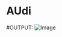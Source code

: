 # AUdi
#OUTPUT:
![Image](https://github.com/user-attachments/assets/4385e844-9b32-4501-acf2-2435d521251f)
